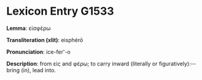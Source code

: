 # Lexicon Entry G1533

**Lemma**: εἰσφέρω

**Transliteration (xlit)**: eisphérō

**Pronunciation**: ice-fer'-o

**Description**:
from εἰς and φέρω; to carry inward (literally or figuratively):--bring (in), lead into.
